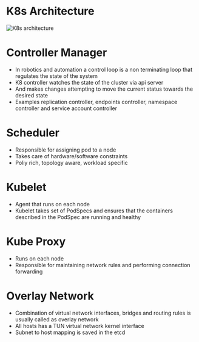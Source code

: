 # K8s Architecture

![K8s architecture](https://raw.githubusercontent.com/akhilputhiry/lti-sessions/master/kubernetes/k8-architecture.png)

# Controller Manager

* In robotics and automation a control loop is a non terminating loop that regulates the state of the system
* K8 controller watches the state of the cluster via api server
* And makes changes attempting to move the current status towards the desired state
* Examples replication controller, endpoints controller, namespace controller and service account controller

# Scheduler

* Responsible for assigning pod to a node
* Takes care of hardware/software constraints
* Poliy rich, topology aware, workload specific

# Kubelet

* Agent that runs on each node
* Kubelet takes set of PodSpecs and ensures that the containers described in the PodSpec are running and healthy


# Kube Proxy

* Runs on each node
* Responsible for maintaining network rules and performing connection forwarding

# Overlay Network

* Combination of virtual network interfaces, bridges and routing rules is usually called as overlay network
* All hosts has a TUN virtual network kernel interface
* Subnet to host mapping is saved in the etcd
